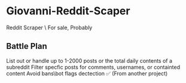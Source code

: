 # Giovanni-Reddit-Scaper
Reddit Scraper \ For sale, Probably 


Battle Plan
--

List out or handle up to 1-2000 posts or the total daily contents of a subreddit
Filter specfic posts for comments, usernames, or containted content
Avoid bans\bot flags dectection ✅ (From another project)

